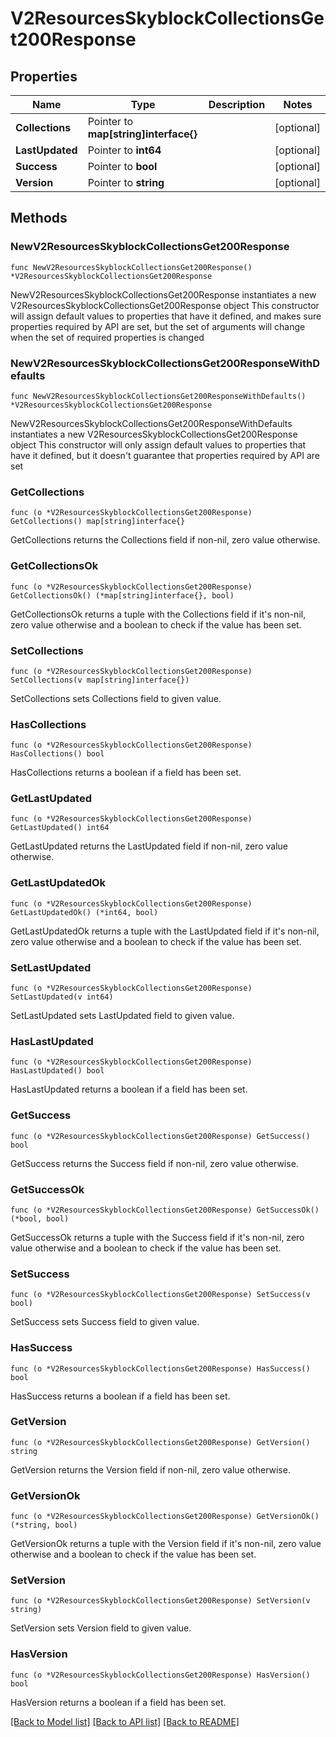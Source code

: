 # V2ResourcesSkyblockCollectionsGet200Response

## Properties

Name | Type | Description | Notes
------------ | ------------- | ------------- | -------------
**Collections** | Pointer to **map[string]interface{}** |  | [optional] 
**LastUpdated** | Pointer to **int64** |  | [optional] 
**Success** | Pointer to **bool** |  | [optional] 
**Version** | Pointer to **string** |  | [optional] 

## Methods

### NewV2ResourcesSkyblockCollectionsGet200Response

`func NewV2ResourcesSkyblockCollectionsGet200Response() *V2ResourcesSkyblockCollectionsGet200Response`

NewV2ResourcesSkyblockCollectionsGet200Response instantiates a new V2ResourcesSkyblockCollectionsGet200Response object
This constructor will assign default values to properties that have it defined,
and makes sure properties required by API are set, but the set of arguments
will change when the set of required properties is changed

### NewV2ResourcesSkyblockCollectionsGet200ResponseWithDefaults

`func NewV2ResourcesSkyblockCollectionsGet200ResponseWithDefaults() *V2ResourcesSkyblockCollectionsGet200Response`

NewV2ResourcesSkyblockCollectionsGet200ResponseWithDefaults instantiates a new V2ResourcesSkyblockCollectionsGet200Response object
This constructor will only assign default values to properties that have it defined,
but it doesn't guarantee that properties required by API are set

### GetCollections

`func (o *V2ResourcesSkyblockCollectionsGet200Response) GetCollections() map[string]interface{}`

GetCollections returns the Collections field if non-nil, zero value otherwise.

### GetCollectionsOk

`func (o *V2ResourcesSkyblockCollectionsGet200Response) GetCollectionsOk() (*map[string]interface{}, bool)`

GetCollectionsOk returns a tuple with the Collections field if it's non-nil, zero value otherwise
and a boolean to check if the value has been set.

### SetCollections

`func (o *V2ResourcesSkyblockCollectionsGet200Response) SetCollections(v map[string]interface{})`

SetCollections sets Collections field to given value.

### HasCollections

`func (o *V2ResourcesSkyblockCollectionsGet200Response) HasCollections() bool`

HasCollections returns a boolean if a field has been set.

### GetLastUpdated

`func (o *V2ResourcesSkyblockCollectionsGet200Response) GetLastUpdated() int64`

GetLastUpdated returns the LastUpdated field if non-nil, zero value otherwise.

### GetLastUpdatedOk

`func (o *V2ResourcesSkyblockCollectionsGet200Response) GetLastUpdatedOk() (*int64, bool)`

GetLastUpdatedOk returns a tuple with the LastUpdated field if it's non-nil, zero value otherwise
and a boolean to check if the value has been set.

### SetLastUpdated

`func (o *V2ResourcesSkyblockCollectionsGet200Response) SetLastUpdated(v int64)`

SetLastUpdated sets LastUpdated field to given value.

### HasLastUpdated

`func (o *V2ResourcesSkyblockCollectionsGet200Response) HasLastUpdated() bool`

HasLastUpdated returns a boolean if a field has been set.

### GetSuccess

`func (o *V2ResourcesSkyblockCollectionsGet200Response) GetSuccess() bool`

GetSuccess returns the Success field if non-nil, zero value otherwise.

### GetSuccessOk

`func (o *V2ResourcesSkyblockCollectionsGet200Response) GetSuccessOk() (*bool, bool)`

GetSuccessOk returns a tuple with the Success field if it's non-nil, zero value otherwise
and a boolean to check if the value has been set.

### SetSuccess

`func (o *V2ResourcesSkyblockCollectionsGet200Response) SetSuccess(v bool)`

SetSuccess sets Success field to given value.

### HasSuccess

`func (o *V2ResourcesSkyblockCollectionsGet200Response) HasSuccess() bool`

HasSuccess returns a boolean if a field has been set.

### GetVersion

`func (o *V2ResourcesSkyblockCollectionsGet200Response) GetVersion() string`

GetVersion returns the Version field if non-nil, zero value otherwise.

### GetVersionOk

`func (o *V2ResourcesSkyblockCollectionsGet200Response) GetVersionOk() (*string, bool)`

GetVersionOk returns a tuple with the Version field if it's non-nil, zero value otherwise
and a boolean to check if the value has been set.

### SetVersion

`func (o *V2ResourcesSkyblockCollectionsGet200Response) SetVersion(v string)`

SetVersion sets Version field to given value.

### HasVersion

`func (o *V2ResourcesSkyblockCollectionsGet200Response) HasVersion() bool`

HasVersion returns a boolean if a field has been set.


[[Back to Model list]](../README.md#documentation-for-models) [[Back to API list]](../README.md#documentation-for-api-endpoints) [[Back to README]](../README.md)


